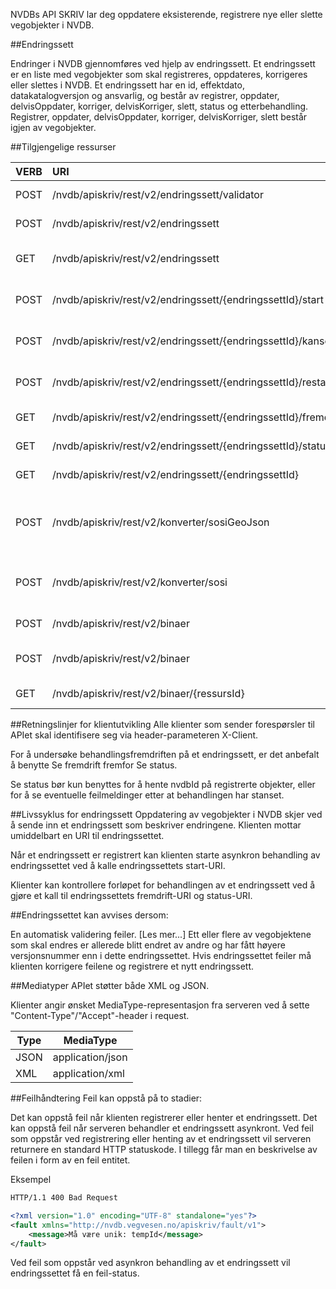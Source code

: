 NVDBs API SKRIV lar deg oppdatere eksisterende, registrere nye eller slette vegobjekter i NVDB.

##Endringssett

Endringer i NVDB gjennomføres ved hjelp av endringssett. Et endringssett er en liste med vegobjekter som skal registreres, oppdateres, korrigeres eller slettes i NVDB. Et endringssett har en id, effektdato, datakatalogversjon og ansvarlig, og består av registrer, oppdater, delvisOppdater, korriger, delvisKorriger, slett, status og etterbehandling. Registrer, oppdater, delvisOppdater, korriger, delvisKorriger, slett består igjen av vegobjekter.


##Tilgjengelige ressurser

|VERB|URI|Beskrivelse|Dokumentasjon|
|:---|:---|:---|:---:|
|POST|/nvdb/apiskriv/rest/v2/endringssett/validator|Valider et endringssett.|dokumentasjon|
|POST|/nvdb/apiskriv/rest/v2/endringssett|Registrer et endringssett.|dokumentasjon|
|GET|/nvdb/apiskriv/rest/v2/endringssett|Se oversikt over endringssett.|dokumentasjon|
|POST|/nvdb/apiskriv/rest/v2/endringssett/{endringssettId}/start|Start behandling av et endringssett.|dokumentasjon|
|POST|/nvdb/apiskriv/rest/v2/endringssett/{endringssettId}/kanseller|Kanseller behandling av et endringssett.|dokumentasjon|
|POST|/nvdb/apiskriv/rest/v2/endringssett/{endringssettId}/restart|	Restart behandling av et endringssett.|dokumentasjon|
|GET|/nvdb/apiskriv/rest/v2/endringssett/{endringssettId}/fremdrift|	Se fremdrift på et endringssett.|dokumentasjon|
|GET|/nvdb/apiskriv/rest/v2/endringssett/{endringssettId}/status|	Se status for et endringssett.|dokumentasjon|
|GET|/nvdb/apiskriv/rest/v2/endringssett/{endringssettId}|	Se innholdet i et endringssett.|dokumentasjon|
|POST|/nvdb/apiskriv/rest/v2/konverter/sosiGeoJson|	Konverter SOSI-GeoJSON til endringssett-format.|dokumentasjon|
|POST|/nvdb/apiskriv/rest/v2/konverter/sosi|Konverter SOSI-NVDB til endringssett-format.|dokumentasjon|
|POST|/nvdb/apiskriv/rest/v2/binaer|Last opp binærdata.|dokumentasjon|
|POST|/nvdb/apiskriv/rest/v2/binaer|Last opp multipart/form-data|dokumentasjon|
|GET|/nvdb/apiskriv/rest/v2/binaer/{ressursId}|Last ned binærdata.|dokumentasjon|


##Retningslinjer for klientutvikling
Alle klienter som sender forespørsler til APIet skal identifisere seg via header-parameteren X-Client.

For å undersøke behandlingsfremdriften på et endringssett, er det anbefalt å benytte Se fremdrift fremfor Se status.

Se status bør kun benyttes for å hente nvdbId på registrerte objekter, eller for å se eventuelle feilmeldinger etter at behandlingen har stanset.

##Livssyklus for endringssett
Oppdatering av vegobjekter i NVDB skjer ved å sende inn et endringssett som beskriver endringene. Klienten mottar umiddelbart en URI til endringssettet.

Når et endringssett er registrert kan klienten starte asynkron behandling av endringssettet ved å kalle endringssettets start-URI.

Klienter kan kontrollere forløpet for behandlingen av et endringssett ved å gjøre et kall til endringssettets fremdrift-URI og status-URI.


##Endringssettet kan avvises dersom:

En automatisk validering feiler. [Les mer...]
Ett eller flere av vegobjektene som skal endres er allerede blitt endret av andre og har fått høyere versjonsnummer enn i dette endringssettet.
Hvis endringssettet feiler må klienten korrigere feilene og registrere et nytt endringssett.

##Mediatyper
APIet støtter både XML og JSON.

Klienter angir ønsket MediaType-representasjon fra serveren ved å sette "Content-Type"/"Accept"-header i request.

|Type|MediaType|
|-|-|
|JSON|application/json|
|XML|application/xml|

##Feilhåndtering
Feil kan oppstå på to stadier:

Det kan oppstå feil når klienten registrerer eller henter et endringssett.
Det kan oppstå feil når serveren behandler et endringssett asynkront.
Ved feil som oppstår ved registrering eller henting av et endringssett vil serveren returnere en standard HTTP statuskode. I tillegg får man en beskrivelse av feilen i form av en feil entitet.

Eksempel

```xml
HTTP/1.1 400 Bad Request

<?xml version="1.0" encoding="UTF-8" standalone="yes"?>
<fault xmlns="http://nvdb.vegvesen.no/apiskriv/fault/v1">
    <message>Må være unik: tempId</message>
</fault>
```

Ved feil som oppstår ved asynkron behandling av et endringssett vil endringssettet få en feil-status.
